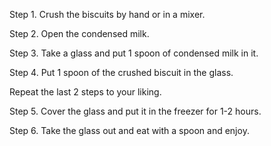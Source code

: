 Step 1. Crush the biscuits by hand or in a mixer.

Step 2. Open the condensed milk.

Step 3. Take a glass and put 1 spoon of condensed milk in it.

Step 4. Put 1 spoon of the crushed biscuit in the glass.

Repeat the last 2 steps to your liking.

Step 5. Cover the glass and put it in the freezer for 1-2 hours.

Step 6. Take the glass out and eat with a spoon and enjoy.

